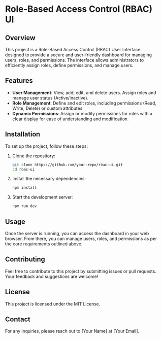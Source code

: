 # Role-Based Access Control (RBAC) UI

## Overview

This project is a Role-Based Access Control (RBAC) User Interface designed to provide a secure and user-friendly dashboard for managing users, roles, and permissions. The interface allows administrators to efficiently assign roles, define permissions, and manage users.

## Features

- **User Management**: View, add, edit, and delete users. Assign roles and manage user status (Active/Inactive).
- **Role Management**: Define and edit roles, including permissions (Read, Write, Delete) or custom attributes.
- **Dynamic Permissions**: Assign or modify permissions for roles with a clear display for ease of understanding and modification.

## Installation

To set up the project, follow these steps:

1. Clone the repository:
   ```bash
   git clone https://github.com/your-repo/rbac-ui.git
   cd rbac-ui
   ```

2. Install the necessary dependencies:
   ```bash
   npm install
   ```

3. Start the development server:
   ```bash
   npm run dev
   ```

## Usage

Once the server is running, you can access the dashboard in your web browser. From there, you can manage users, roles, and permissions as per the core requirements outlined above.

## Contributing

Feel free to contribute to this project by submitting issues or pull requests. Your feedback and suggestions are welcome!

## License

This project is licensed under the MIT License.

## Contact

For any inquiries, please reach out to [Your Name] at [Your Email].
